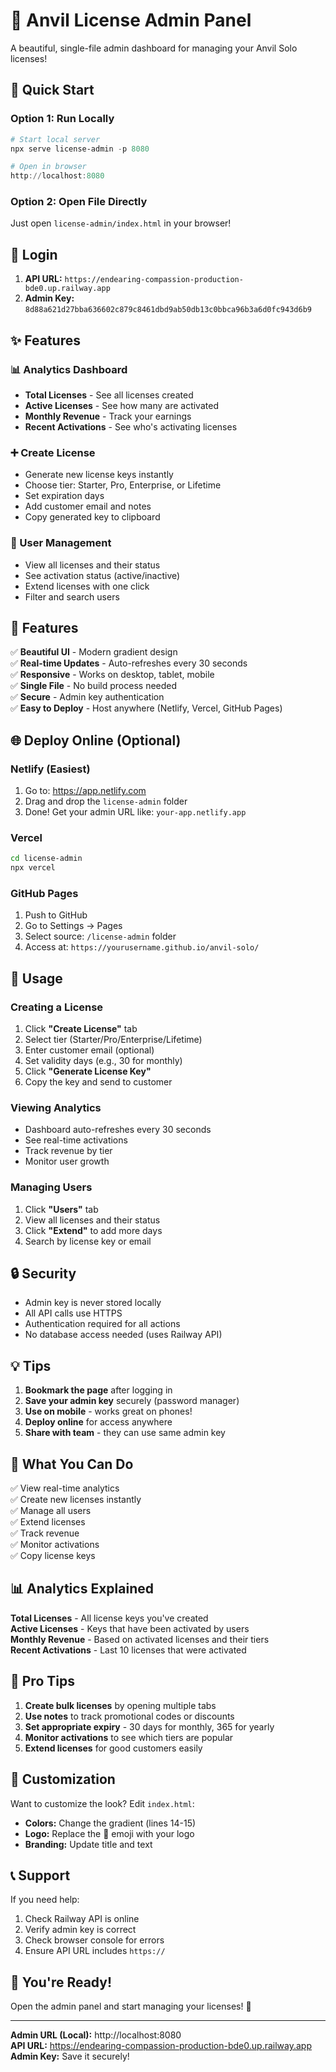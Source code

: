# 🎯 Anvil License Admin Panel

A beautiful, single-file admin dashboard for managing your Anvil Solo licenses!

## 🚀 Quick Start

### Option 1: Run Locally

```powershell
# Start local server
npx serve license-admin -p 8080

# Open in browser
http://localhost:8080
```

### Option 2: Open File Directly

Just open `license-admin/index.html` in your browser!

## 🔑 Login

1. **API URL:** `https://endearing-compassion-production-bde0.up.railway.app`
2. **Admin Key:** `8d88a621d27bba636602c879c8461dbd9ab50db13c0bbca96b3a6d0fc943d6b9`

## ✨ Features

### 📊 Analytics Dashboard
- **Total Licenses** - See all licenses created
- **Active Licenses** - See how many are activated
- **Monthly Revenue** - Track your earnings
- **Recent Activations** - See who's activating licenses

### ➕ Create License
- Generate new license keys instantly
- Choose tier: Starter, Pro, Enterprise, or Lifetime
- Set expiration days
- Add customer email and notes
- Copy generated key to clipboard

### 👥 User Management
- View all licenses and their status
- See activation status (active/inactive)
- Extend licenses with one click
- Filter and search users

## 🎨 Features

✅ **Beautiful UI** - Modern gradient design  
✅ **Real-time Updates** - Auto-refreshes every 30 seconds  
✅ **Responsive** - Works on desktop, tablet, mobile  
✅ **Single File** - No build process needed  
✅ **Secure** - Admin key authentication  
✅ **Easy to Deploy** - Host anywhere (Netlify, Vercel, GitHub Pages)  

## 🌐 Deploy Online (Optional)

### Netlify (Easiest)

1. Go to: https://app.netlify.com
2. Drag and drop the `license-admin` folder
3. Done! Get your admin URL like: `your-app.netlify.app`

### Vercel

```bash
cd license-admin
npx vercel
```

### GitHub Pages

1. Push to GitHub
2. Go to Settings → Pages
3. Select source: `/license-admin` folder
4. Access at: `https://yourusername.github.io/anvil-solo/`

## 📱 Usage

### Creating a License

1. Click **"Create License"** tab
2. Select tier (Starter/Pro/Enterprise/Lifetime)
3. Enter customer email (optional)
4. Set validity days (e.g., 30 for monthly)
5. Click **"Generate License Key"**
6. Copy the key and send to customer

### Viewing Analytics

- Dashboard auto-refreshes every 30 seconds
- See real-time activations
- Track revenue by tier
- Monitor user growth

### Managing Users

1. Click **"Users"** tab
2. View all licenses and their status
3. Click **"Extend"** to add more days
4. Search by license key or email

## 🔒 Security

- Admin key is never stored locally
- All API calls use HTTPS
- Authentication required for all actions
- No database access needed (uses Railway API)

## 💡 Tips

1. **Bookmark the page** after logging in
2. **Save your admin key** securely (password manager)
3. **Use on mobile** - works great on phones!
4. **Deploy online** for access anywhere
5. **Share with team** - they can use same admin key

## 🎯 What You Can Do

✅ View real-time analytics  
✅ Create new licenses instantly  
✅ Manage all users  
✅ Extend licenses  
✅ Track revenue  
✅ Monitor activations  
✅ Copy license keys  

## 📊 Analytics Explained

**Total Licenses** - All license keys you've created  
**Active Licenses** - Keys that have been activated by users  
**Monthly Revenue** - Based on activated licenses and their tiers  
**Recent Activations** - Last 10 licenses that were activated  

## 🚀 Pro Tips

1. **Create bulk licenses** by opening multiple tabs
2. **Use notes** to track promotional codes or discounts
3. **Set appropriate expiry** - 30 days for monthly, 365 for yearly
4. **Monitor activations** to see which tiers are popular
5. **Extend licenses** for good customers easily

## 🎨 Customization

Want to customize the look? Edit `index.html`:

- **Colors:** Change the gradient (lines 14-15)
- **Logo:** Replace the 🔑 emoji with your logo
- **Branding:** Update title and text

## 📞 Support

If you need help:
1. Check Railway API is online
2. Verify admin key is correct
3. Check browser console for errors
4. Ensure API URL includes `https://`

## 🎊 You're Ready!

Open the admin panel and start managing your licenses! 🚀

---

**Admin URL (Local):** http://localhost:8080  
**API URL:** https://endearing-compassion-production-bde0.up.railway.app  
**Admin Key:** Save it securely!  

